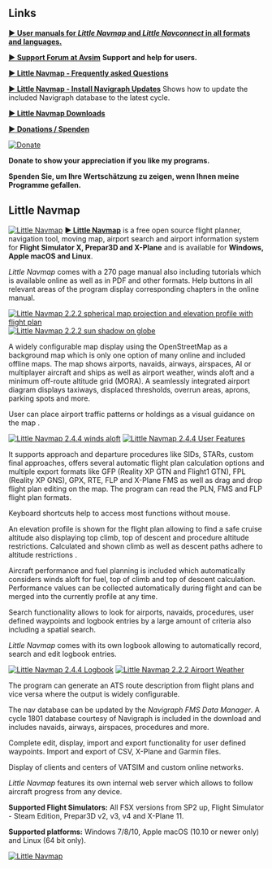 ## Links

[**► User manuals for _Little Navmap_ and _Little Navconnect_ in all formats and languages.**](https://albar965.github.io/manuals.html)

[**► Support Forum at Avsim**](https://www.avsim.com/forum/780-little-navmap-little-navconnect-little-logbook-support-forum) **Support and help for users.**

[**► Little Navmap - Frequently asked Questions**](https://albar965.github.io/littlenavmap-faq.html)

[**► Little Navmap - Install Navigraph Updates**](https://albar965.github.io/littlenavmap_navigraph.html) Shows how to update the included Navigraph database to the latest cycle.

[**► Little Navmap Downloads**](https://www.littlenavmap.org/downloads)

[**► Donations / Spenden**](https://albar965.github.io/donate.html)

[![Donate](https://albar965.github.io/assets/images/donate.png)](https://albar965.github.io/donate.html)

**Donate to show your appreciation if you like my programs.**

**Spenden Sie, um Ihre Wertschätzung zu zeigen, wenn Ihnen meine Programme gefallen.**

## Little Navmap

[![Little Navmap](https://albar965.github.io/assets/images/navroute.png)](littlenavmap.html) [**► Little
Navmap**](littlenavmap.html) is a free open source flight planner, navigation tool, moving map,
airport search and airport information system for **Flight Simulator X, Prepar3D and X-Plane** and is available for **Windows, Apple macOS and Linux**.

_Little Navmap_ comes with a 270 page manual also including tutorials which is available online as well as in PDF and other formats.
Help buttons in all relevant areas of the program display corresponding chapters in the online manual.

[![Little Navmap 2.2.2 spherical map projection and elevation profile with flight plan](https://albar965.github.io/assets/images/spherical_small.jpg)](https://albar965.github.io/assets/images/spherical.jpg) [![Little Navmap 2.2.2 sun shadow on globe](https://albar965.github.io/assets/images/sunshadow_small.jpg)](https://albar965.github.io/assets/images/sunshadow.jpg)

A widely configurable map display using the OpenStreetMap as a background map which is only one
option of many online and included offline maps. The map shows airports, navaids, airways,
airspaces, AI or multiplayer aircraft and ships as well as airport weather, winds aloft and a minimum off-route altitude grid (MORA). A seamlessly integrated airport diagram displays
taxiways, displaced thresholds, overrun areas, aprons, parking spots and more.

User can place airport traffic patterns or holdings as a visual guidance on the map .

[![Little Navmap 2.4.4 winds aloft](https://albar965.github.io/assets/images/user_features_small.jpg)](https://albar965.github.io/assets/images/user_features.jpg) [![Little Navmap 2.4.4 User Features](https://albar965.github.io/assets/images/wind_small.jpg)](https://albar965.github.io/assets/images/wind.jpg)

It supports approach and departure procedures like SIDs, STARs, custom final approaches, offers several automatic flight
plan calculation options and multiple export formats like GFP \(Reality XP GTN and Flight1 GTN\),
FPL \(Reality XP GNS\), GPX, RTE, FLP and X-Plane FMS as well as
drag and drop flight plan editing on the map. The program can read the PLN, FMS and FLP flight plan
formats.

Keyboard shortcuts help to access most functions without mouse.

An elevation profile is shown for the flight plan allowing to find a safe cruise altitude also displaying top climb,
top of descent and procedure altitude restrictions. Calculated and shown climb as well as descent paths adhere to altitude
restrictions .

Aircraft performance and fuel planning is included which automatically considers winds aloft for fuel, top of climb and top of descent calculation. Performance values can be collected automatically during flight and can be merged into the currently profile at any time.

Search functionality allows to look for airports, navaids, procedures, user defined waypoints and logbook entries by a large amount of
criteria also including a spatial search.

_Little Navmap_ comes with its own logbook allowing to automatically record, search and edit logbook entries.

[![Little Navmap 2.4.4 Logbook](https://albar965.github.io/assets/images/logbook_small.jpg)](https://albar965.github.io/assets/images/logbook.jpg) [![Little Navmap 2.2.2 Airport Weather](https://albar965.github.io/assets/images/airportweather_small.jpg)](https://albar965.github.io/assets/images/airportweather.jpg)

The program can generate an ATS route description from flight plans and vice versa where the output is widely configurable.

The nav database can be updated by the _Navigraph FMS Data Manager_. A cycle 1801 database
courtesy of Navigraph is included in the download and includes navaids, airways, airspaces, procedures and more.

Complete edit, display, import and export functionality for user defined waypoints.
Import and export of CSV, X-Plane and Garmin files.

Display of clients and centers of VATSIM and custom online networks.

_Little Navmap_ features its own internal web server which allows to follow aircraft progress from any device.

**Supported Flight Simulators:** All FSX versions from SP2 up, Flight Simulator - Steam Edition,
Prepar3D v2, v3, v4 and X-Plane 11.

**Supported platforms:** Windows 7/8/10, Apple macOS \(10.10 or newer only\) and Linux \(64 bit only\).

[![Little Navmap](https://albar965.github.io/assets/images/Tipp_FSMagazin_D_Neu_2014_50.png)](https://www.facebook.com/FSMAGAZIN/posts/1349379408450042)
